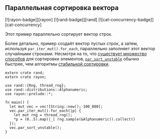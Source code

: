 ## Параллельная сортировка вектора

[![rayon-badge]][rayon] [![rand-badge]][rand] [![cat-concurrency-badge]][cat-concurrency]

Этот пример параллельно сортирует вектор строк.

Более детально, пример создаёт вектор пустых строк, а затем, используя `par_iter_mut().for_each`, параллельно заполняет этот вектор случайными строками. Несмотря на то, что [существует множество способов](https://docs.rs/rayon/*/rayon/slice/trait.ParallelSliceMut.html) для сортировки элементов, [`par_sort_unstable`](https://docs.rs/rayon/*/rayon/slice/trait.ParallelSliceMut.html#method.par_sort_unstable) обычно быстрее, чем алгоритмы [стабильной сортировки](https://docs.rs/rayon/*/rayon/slice/trait.ParallelSliceMut.html#method.par_sort).

```rust,ignore
extern crate rand;
extern crate rayon;

use rand::{Rng, thread_rng};
use rand::distributions::Alphanumeric;
use rayon::prelude::*;

fn main() {
  let mut vec = vec![String::new(); 100_000];
  vec.par_iter_mut().for_each(|p| {
    let mut rng = thread_rng();
    *p = (0..5).map(|_| rng.sample(&Alphanumeric)).collect()
  });
  vec.par_sort_unstable();
}
```


